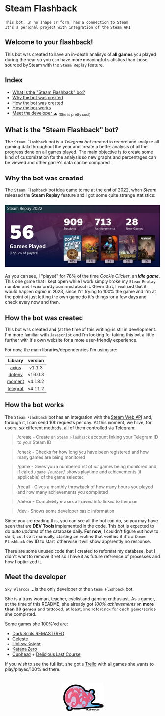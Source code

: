 # Steam Flashback
```
This bot, in no shape or form, has a connection to Steam
It's a personal project with integration of the Steam API
```

## Welcome to your **flashback**!
This bot was created to have an in-depth analisys of **all games** you played during the year so you can have more meaningful statistics than those sourced by Steam with the `Steam Replay` feature.

## Index

- [What is the "Steam Flashback" bot?](#what-is-the-steam-flashback-bot)
- [Why the bot was created](#why-the-bot-was-created)
- [How the bot was created](#how-the-bot-was-created)
- [How the bot works](#how-the-bot-works)
- [Meet the developer ☁](#meet-the-developer) <sub>(She is pretty cool)</sub>

## What is the "Steam Flashback" bot?
The `Steam Flashback` bot is a *Telegram bot* created to record and analyze all gaming data throughout the year and create a better analysis of all the progress done on all games played. The main objective is to create some kind of customization for the analysis so new graphs and percentages can be viewed and other game's data can be compared.

## Why the bot was created
The `Steam Flashback` bot idea came to me at the end of 2022, when *Steam* released the **Steam Replay** feature and I got some quite strange statistics:

<h3 align="center">
    <img src="./src/assets/steam-replay.png" alt="Steam Replay statistics">
</h3>

As you can see, I "played" for 78% of the time *Cookie Clicker*, an ***idle game***. This one game that I kept open while I work simply broke my `Steam Replay` number and I was pretty bummed about it. Given that, I realized that it would happen *again* in 2023, since I'm trying to 100% the game and I'm at the point of just letting the own game do it's things for a few days and check every now and then.

## How the bot was created

This bot was created and (at the time of this writing) is stil in development. I'm more familiar with `Javascript` and I'm looking for taking this bot a little further with it's own website for a more user-friendly experience.

For now, the main libraries/dependencies I'm using are:

| Library                                       | version |
|:---------------------------------------------:|:-------:|
| [axios](https://axios-http.com/docs/intro)    | v1.1.3  |
| [dotenv](https://www.npmjs.com/package/dotenv)| v16.0.3 |
| [moment](https://momentjs.com/)               | v4.18.2 |
| [telegraf](https://telegrafjs.org/#/)         | v4.11.2 |

## How the bot works

The `Steam Flashback` bot has an integration with the [Steam Web API](https://developer.valvesoftware.com/wiki/Steam_Web_API) and, through it, I can send 10k requests per day. At this moment, we have, for users, *six* different methods, all of them controlled via Telegram:

 > /create - Create an `Steam Flashback` account linking your Telegram ID to your Steam ID
 
 > /check - Checks for how long you have been registered and how many games are being monitored

 > /game - Gives you a numbered list of *all* games being monitored and, if called *`/game [number]`* shows playtime and achievements (if applicable) of the game selected

 > /recall - Gives a monthly throwback of how many hours you played and how many achievements you completed

 > /delete - Completely erases all saved info linked to the user

 > /dev - Shows some developer basic information

 Since you are reading this, you can see all the bot can do, so you may have seen that are **DEV Tools** implemented in the code. This bot is expected to do *auto updates* of the database daily. **For now**, I couldn't figure out how to do it, so, I do it manually, starting an routine that verifies if it's a `Steam Flashback` dev ID to start, otherwise it will show apparently no response.

 There are some unused code that I created to reformat my database, but I didn't want to remove it yet so I have it as future reference of processes and how I optimized it.

## Meet the developer

`Sky Alarcon ☁` is the only developer of the `Steam Flashback` bot.

She is a trans woman, teacher, cyclist and gaming enthusiast. As a gamer, at the time of this README, she already got *100% achievements* on **more than 30 games** and tattooed, at least, one reference for each game/series she completed.

Some games she 100%'ed are:
 - [Dark Souls REMASTERED](https://store.steampowered.com/app/570940/DARK_SOULS_REMASTERED/)
 - [Celeste](https://store.steampowered.com/app/504230/Celeste/)
 - [Hollow Knight](https://store.steampowered.com/app/367520/Hollow_Knight/)
 - [Katana Zero](https://store.steampowered.com/app/460950/Katana_ZERO/)
 - [Cuphead](https://store.steampowered.com/app/460950/Katana_ZERO/) + [Delicious Last Course](https://store.steampowered.com/app/1117850/Cuphead__The_Delicious_Last_Course/)

If you wish to see the full list, she got a [Trello](https://trello.com/b/ZfOeZVIe/games) with all games she wants to play/played/100%'ed there.

<h1 align="center">
    <a href="https://www.instagram.com/_skydoceu"><img src="src/assets/sky-do-ceu.png"></a>
</h1>